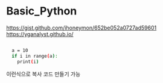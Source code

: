 # Basic_Python
https://gist.github.com/ihoneymon/652be052a0727ad59601<br>
https://yganalyst.github.io/

```bash

  a = 10
  if i in range(a):
    print(i)

```
이런식으로 복사 코드 만들기 가능

